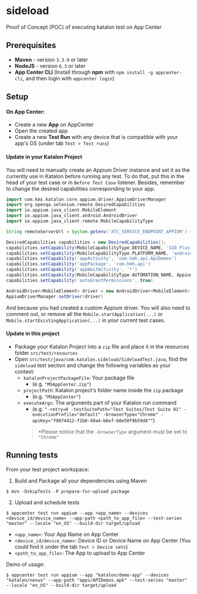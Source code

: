 # sideload
Proof of Concept (POC) of executing katalon test on App Center

## Prerequisites
* **Maven** - version `3.3.9` or later
* **NodeJS** - version `6.3` or later
* **App Center CLI** (Install through **npm** with `npm install -g appcenter-cli`, and then login with `appcenter login`)

## Setup

#### On App Center:
* Create a new **App** on AppCenter
* Open the created app
* Create a new **Test Run** with any device that is compatible with your app's OS (under tab `Test > Test runs`)

#### Update in your Katalon Project
You will need to manually create an Appium Driver instance and set it as the currently use in Katalon before running any test. To do that, put this in the head of your test case or in `Before Test Case` listener. Besides, remember to change the desired capabilities corresponding to your app.
```groovy
import com.kms.katalon.core.appium.driver.AppiumDriverManager
import org.openqa.selenium.remote.DesiredCapabilities
import io.appium.java_client.MobileElement
import io.appium.java_client.android.AndroidDriver
import io.appium.java_client.remote.MobileCapabilityType

String remoteServerUrl = System.getenv('XTC_SERVICE_ENDPOINT_APPIUM') + 'wd/hub'

DesiredCapabilities capabilities = new DesiredCapabilities();
capabilities.setCapability(MobileCapabilityType.DEVICE_NAME, 'S10 Plus')
capabilities.setCapability(MobileCapabilityType.PLATFORM_NAME, 'android')
capabilities.setCapability('appActivity', 'com.hmh.api.ApiDemos')
capabilities.setCapability('appPackage', 'com.hmh.api')
capabilities.setCapability('appWaitActivity', '*')
capabilities.setCapability(MobileCapabilityType.AUTOMATION_NAME, AppiumDriverManager.UIAUTOMATOR2)
capabilities.setCapability('autoGrantPermissions', true)

AndroidDriver<MobileElement> driver = new AndroidDriver<MobileElement>(new URL(remoteServerUrl), capabilities)
AppiumDriverManager.setDriver(driver)
```

And because you had created a custom Appium driver. You will also need to comment out, or remove all the `Mobile.startApplication(...)` or `Mobile.startExistingApplication(...)` in your current test cases. 


#### Update in this project
* Package your Katalon Project into a `zip` file and place it in the resources folder `src/test/resources`
* Open `src/test/java/com.katalon.sideload/SideloadTest.java`, find the `sideload` test section and change the following variables as your context:
  - `katalonProjectPackageFile`: Your package file<br>
    - (e.g. `"MSAppCenter.zip"`)
  - `projectPath`: Katalon project's folder name inside the `zip` package<br>
    - (e.g. `"MSAppCenter"`)
  - `executeArgs`: The arguments part of your Katalon run command<br>
    - (e.g. `"-retry=0 -testSuitePath="Test Suites/Test Suite 01" -executionProfile="default" -browserType="Chrome" -apiKey="f9074412-f2b0-49a4-b6ef-b0e50f9b59d8""`)
    > *Please notice that the `-browserType` argument must be set to `"Chrome"`

## Running tests

From your test project workspace:
1. Build and Package all your dependencies using Maven
```shell script
$ mvn -DskipTests -P prepare-for-upload package
```

2. Upload and schedule tests
```shell script
$ appcenter test run appium --app <app_name> --devices <device_id/device_name> --app-path <path_to_app_file> --test-series "master" --locale "en_US" --build-dir target/upload
```
- `<app_name>`: Your App Name on App Center
- `<device_id/device_name>`: Device ID or Device Name on App Center (You could find it under the tab `Test > Device sets`)
- `<path_to_app_file>`: The App to upload to App Center

Demo of usage:
```shell script
$ appcenter test run appium --app "katalon/demo-app" --devices "katalon/nexus" --app-path "apps/APIDemos.apk" --test-series "master" --locale "en_US" --build-dir target/upload
```